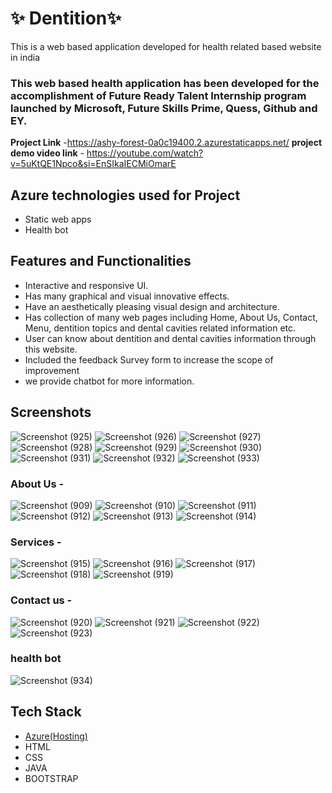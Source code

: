 # ✨  Dentition✨

This is a web based application developed for health related based website in india

### This web based health application has been developed for the accomplishment of Future Ready Talent Internship program launched by Microsoft, Future Skills Prime, Quess, Github and EY.


**Project Link** -https://ashy-forest-0a0c19400.2.azurestaticapps.net/
**project demo video link** - https://youtube.com/watch?v=5uKtQE1Npco&si=EnSIkaIECMiOmarE

## Azure technologies used for Project

- Static web apps
- Health bot

## Features and Functionalities 

- Interactive and responsive UI.
- Has many graphical and visual innovative effects.
- Have an aesthetically pleasing visual design and architecture.
- Has collection of many web pages including Home, About Us, Contact, Menu, dentition topics and dental cavities related information etc.
- User can know about dentition and dental cavities information through this website.
- Included the feedback Survey form to increase the scope of improvement 
- we provide chatbot for more information.

## Screenshots

![Screenshot (925)](https://user-images.githubusercontent.com/117966000/207799235-60d4170b-ce3c-4ffc-a424-2d17e2d602ab.png)
![Screenshot (926)](https://user-images.githubusercontent.com/117966000/207799255-3ef590a9-a94a-49c8-b446-a158e0f1b889.png)
![Screenshot (927)](https://user-images.githubusercontent.com/117966000/207799267-c3ed41bd-0ccb-4abd-928c-33f42ee9daa2.png)
![Screenshot (928)](https://user-images.githubusercontent.com/117966000/207799268-2166a91a-78b3-4ece-ab1b-1b34ccc168fa.png)
![Screenshot (929)](https://user-images.githubusercontent.com/117966000/207799284-8705c912-c96a-457e-adbf-b7479674ac4b.png)
![Screenshot (930)](https://user-images.githubusercontent.com/117966000/207799301-7b4e3bd7-3e87-4cae-b6ce-684f79f7ed48.png)
![Screenshot (931)](https://user-images.githubusercontent.com/117966000/207799314-174e20bd-5732-4244-b74e-b5edcd8edc82.png)
![Screenshot (932)](https://user-images.githubusercontent.com/117966000/207799316-5f0a19ec-d5c4-4705-ba85-2a7c7f6b93d4.png)
![Screenshot (933)](https://user-images.githubusercontent.com/117966000/207799320-981ebd57-2cd3-4812-873a-2d9ed490a9f6.png)

### About Us -

![Screenshot (909)](https://user-images.githubusercontent.com/117966000/207796920-897f1dee-ae5b-4bdf-84c1-adb14526615b.png)
![Screenshot (910)](https://user-images.githubusercontent.com/117966000/207796947-3b9524d1-18b3-4543-8c07-e2190ea08655.png)
![Screenshot (911)](https://user-images.githubusercontent.com/117966000/207796967-4488cc35-7218-4b75-ba46-84af5e8f44e3.png)
![Screenshot (912)](https://user-images.githubusercontent.com/117966000/207796971-b5099fb2-d9a5-4a2a-91da-0fd253232d04.png)
![Screenshot (913)](https://user-images.githubusercontent.com/117966000/207796981-6c18131c-a5d6-4cd5-a300-b2282f32e083.png)
![Screenshot (914)](https://user-images.githubusercontent.com/117966000/207796995-b57278f3-7a0a-4f8d-8bb4-453035882cdb.png)

### Services -

![Screenshot (915)](https://user-images.githubusercontent.com/117966000/207797241-ded68c46-0bd7-4fb7-b7b6-a5978cabb2e5.png)
![Screenshot (916)](https://user-images.githubusercontent.com/117966000/207797265-cf9f1616-3ad3-4f85-b05a-ebf2083b20c7.png)
![Screenshot (917)](https://user-images.githubusercontent.com/117966000/207797273-31fff088-6e39-47b5-a0e8-286a416b42c4.png)
![Screenshot (918)](https://user-images.githubusercontent.com/117966000/207797284-a984be0a-8f05-4d84-a71d-2629c5312690.png)
![Screenshot (919)](https://user-images.githubusercontent.com/117966000/207797288-58be7f4c-69a0-48c8-9364-e545ffe40be6.png)

### Contact us -

![Screenshot (920)](https://user-images.githubusercontent.com/117966000/207797622-4310fb29-7f9b-4ee1-9af9-8611d08b47d5.png)
![Screenshot (921)](https://user-images.githubusercontent.com/117966000/207797644-192d91ef-86d8-4a71-9caf-d8b7016ce74f.png)
![Screenshot (922)](https://user-images.githubusercontent.com/117966000/207797655-3b0dee38-1e12-4ae3-a195-acb81be7cd6c.png)
![Screenshot (923)](https://user-images.githubusercontent.com/117966000/207797672-f2be8ed0-8fce-4641-86a7-d159f9e74e2a.png)

### health bot
![Screenshot (934)](https://user-images.githubusercontent.com/117966000/207799465-29d49122-27da-47fd-bee8-38fa6e3e827f.png)

## Tech Stack 

- [Azure(Hosting)](https://azure.microsoft.com/en-in/features/azure-portal/)
- HTML
- CSS
- JAVA
- BOOTSTRAP


